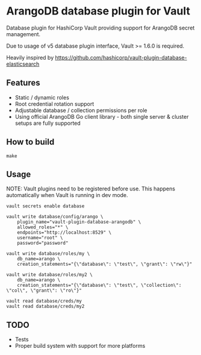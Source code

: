# ArangoDB database plugin for Vault

Database plugin for HashiCorp Vault providing support for ArangoDB secret management.

Due to usage of v5 database plugin interface, Vault >= 1.6.0 is required.

Heavily inspired by https://github.com/hashicorp/vault-plugin-database-elasticsearch

## Features

- Static / dynamic roles
- Root credential rotation support
- Adjustable database / collection permissions per role
- Using official ArangoDB Go client library - both single server & cluster setups are fully supported

## How to build

```make```

## Usage

NOTE: Vault plugins need to be registered before use. This happens automatically when Vault is running in dev mode.

```
vault secrets enable database

vault write database/config/arango \                         
    plugin_name="vault-plugin-database-arangodb" \
    allowed_roles="*" \                                      
    endpoints="http://localhost:8529" \
    username="root" \
    password="password"

vault write database/roles/my \
    db_name=arango \
    creation_statements="{\"database\": \"test\", \"grant\": \"rw\"}"

vault write database/roles/my2 \
    db_name=arango \
    creation_statements="{\"database\": \"test\", \"collection\": \"col\", \"grant\": \"ro\"}"

vault read database/creds/my
vault read database/creds/my2
```

## TODO

- Tests
- Proper build system with support for more platforms
